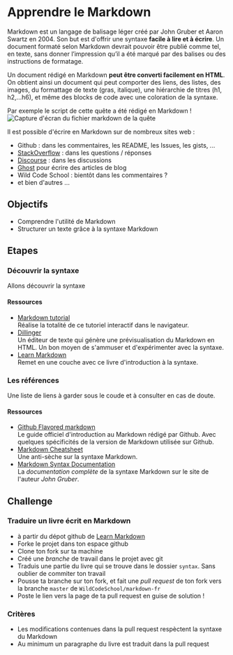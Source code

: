 # Apprendre le Markdown

Markdown est un langage de balisage léger créé par John Gruber et Aaron Swartz en 2004. Son but est d'offrir une syntaxe **facile à lire et à écrire**. Un document formaté selon Markdown devrait pouvoir être publié comme tel, en texte, sans donner l’impression qu’il a été marqué par des balises ou des instructions de formatage.

Un document rédigé en Markdown **peut être converti facilement en HTML**. On obtient ainsi un document qui peut comporter des liens, des listes, des images, du formattage de texte (gras, italique), une hiérarchie de titres (h1, h2,...h6), et même des blocks de code avec une coloration de la syntaxe.

Par exemple le script de cette quête a été rédigé en Markdown !
![Capture d'écran du fichier markdown de la quête]()

Il est possible d'écrire en Markdown sur de nombreux sites web :

  * Github : dans les commentaires, les README, les Issues, les gists, ...
  * [StackOverflow](http://stackoverflow.com/) : dans les questions / réponses
  * [Discourse](http://www.discourse.org/) : dans les discussions
  * [Ghost](http://ghost.org) pour écrire des articles de blog
  * Wild Code School : bientôt dans les commentaires ?
  * et bien d'autres ...

## Objectifs

  * Comprendre l'utilité de Markdown
  * Structurer un texte grâce à la syntaxe Markdown

## Etapes

### Découvrir la syntaxe

Allons découvrir la syntaxe

#### Ressources

  * [Markdown tutorial](http://markdowntutorial.com/)  
  Réalise la totalité de ce tutoriel interactif dans le navigateur.
  * [Dillinger](http://dillinger.io/)  
  Un éditeur de texte qui génère une prévisualisation du Markdown en HTML. Un bon moyen de s'ammuser et d'expérimenter avec la syntaxe.
  * [Learn Markdown](http://gitbookio.gitbooks.io/markdown/content/)  
  Remet en une couche avec ce livre d'introduction à la syntaxe.

### Les références

Une liste de liens à garder sous le coude et à consulter en cas de doute.

#### Ressources

  * [Github Flavored markdown](https://guides.github.com/features/mastering-markdown/)  
  Le guide officiel d'introduction au Markdown rédigé par Github. Avec quelques spécificités de la version de Markdown utilisée sur Github.
  * [Markdown Cheatsheet](https://github.com/adam-p/markdown-here/wiki/Markdown-Cheatsheet)  
  Une anti-sèche sur la syntaxe Markdown.
  * [Markdown Syntax Documentation](http://daringfireball.net/projects/markdown/syntax)  
  La *documentation complète* de la syntaxe Markdown sur le site de l'auteur *John Gruber*.

## Challenge

### Traduire un livre écrit en Markdown

  * à partir du dépot github de [Learn Markdown](https://github.com/WildCodeSchool/markdown-fr)
  * Forke le projet dans ton espace github
  * Clone ton fork sur ta machine
  * Créé une *branche* de travail dans le projet avec git
  * Traduis une partie du livre qui se trouve dans le dossier `syntax`. Sans oublier de commiter ton travail
  * Pousse ta branche sur ton fork, et fait une *pull request* de ton fork vers la branche `master` de `WildCodeSchool/markdown-fr`
  * Poste le lien vers la page de ta pull request en guise de solution !

### Critères

  * Les modifications contenues dans la pull request respèctent la syntaxe du Markdown
  * Au minimum un paragraphe du livre est traduit dans la pull request
